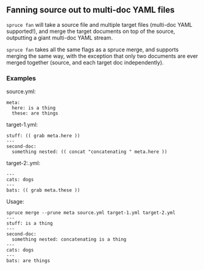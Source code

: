 ## Fanning source out to multi-doc YAML files

`spruce fan` will take a source file and multiple target files (multi-doc YAML supported!),
and merge the target documents on top of the source, outputting a giant multi-doc YAML stream.

`spruce fan` takes all the same flags as a spruce merge, and supports merging the same way, with the
exception that only two documents are ever merged together (source, and each target doc independently).

### Examples

source.yml:
```
meta:
  here: is a thing
  these: are things
```

target-1.yml:
```
stuff: (( grab meta.here ))
---
second-doc:
  something nested: (( concat "concatenating " meta.here ))
```

target-2:.yml:
```
---
cats: dogs
---
bats: (( grab meta.these ))
```

Usage:
```
spruce merge --prune meta source.yml target-1.yml target-2.yml
---
stuff: is a thing
---
second-doc:
  something nested: concatenating is a thing
---
cats: dogs
---
bats: are things
```

